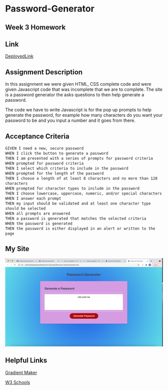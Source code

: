 # Password-Generator

## Week 3 Homework

## Link
[DeployedLink](file:///Users/haley/projects/Password-Generator/Password-Generator/index.html)

## Assignment Description
In this assignment we were given HTML, CSS complete code and were given Javascript code that was incomplete that we are to complete. The site is a password generator the asks questions to then help generate a password. 

The code we have to write Javascript is for the pop up prompts to help generate the password, for example how many characters do you want your password to be and you input a number and it goes from there.

## Acceptance Criteria

```
GIVEN I need a new, secure password
WHEN I click the button to generate a password
THEN I am presented with a series of prompts for password criteria
WHEN prompted for password criteria
THEN I select which criteria to include in the password
WHEN prompted for the length of the password
THEN I choose a length of at least 8 characters and no more than 128 characters
WHEN prompted for character types to include in the password
THEN I choose lowercase, uppercase, numeric, and/or special characters
WHEN I answer each prompt
THEN my input should be validated and at least one character type should be selected
WHEN all prompts are answered
THEN a password is generated that matches the selected criteria
WHEN the password is generated
THEN the password is either displayed in an alert or written to the page
```

## My Site

![My site](https://raw.githubusercontent.com/Hbrown16/Password-Generator/main/images/Screen%20Shot%202021-05-18%20at%208.24.56%20PM.png)


## Helpful Links

[Gradient Maker](https://coolors.co/gradient-maker/1e57e8-5ddce8?position=0,100&opacity=100,100&type=radial&rotation=90)

[W3 Schools](https://www.w3schools.com/js/default.asp)
